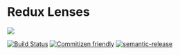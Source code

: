 # Redux Lenses

![](https://cdn.shopify.com/s/files/1/0267/4223/products/i-gotta-wear-shades-t-shirt-teeturtle_large.jpg)

[![Build Status](https://travis-ci.org/beardedtim/redux-lenses.svg?branch=master)](https://travis-ci.org/beardedtim/redux-lenses)
[![Commitizen friendly](https://img.shields.io/badge/commitizen-friendly-brightgreen.svg)](http://commitizen.github.io/cz-cli/)
[![semantic-release](https://img.shields.io/badge/%20%20%F0%9F%93%A6%F0%9F%9A%80-semantic--release-e10079.svg)](https://github.com/semantic-release/semantic-release)
